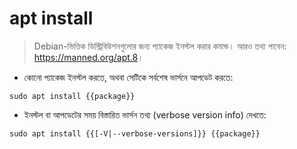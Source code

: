 # apt install

> Debian-ভিত্তিক ডিস্ট্রিবিউশনগুলোর জন্য প্যাকেজ ইনস্টল করার কমান্ড।
> আরও তথ্য পাবেন: <https://manned.org/apt.8>।

- কোনো প্যাকেজ ইনস্টল করতে, অথবা সেটিকে সর্বশেষ ভার্সনে আপডেট করতে:

`sudo apt install {{package}}`

- ইনস্টল বা আপডেটের সময় বিস্তারিত ভার্সন তথ্য (verbose version info) দেখতে:

`sudo apt install {{[-V|--verbose-versions]}} {{package}}`
